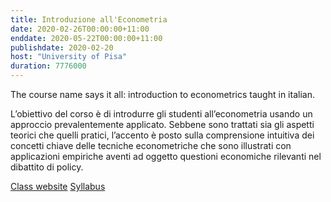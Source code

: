 ```yaml
---
title: Introduzione all'Econometria
date: 2020-02-26T00:00:00+11:00
enddate: 2020-05-22T00:00:00+11:00
publishdate: 2020-02-20
host: "University of Pisa"
duration: 7776000
---
```


The course name says it all: introduction to econometrics taught in italian. 

L’obiettivo del corso è di introdurre gli studenti all’econometria
usando un approccio prevalentemente applicato. Sebbene sono trattati sia gli aspetti
teorici che quelli pratici, l’accento è posto sulla comprensione intuitiva dei concetti
chiave delle tecniche econometriche che sono illustrati con applicazioni empiriche aventi ad oggetto
questioni economiche rilevanti nel dibattito di policy.

<!--more-->
<span class="label  outline"><a href="https://elearning.ec.unipi.it/enrol/index.php?id=1239">Class website</a></span>
<span class="label  outline"><a href="https://elearning.ec.unipi.it/mod/resource/view.php?id=21179">Syllabus</a></span>
